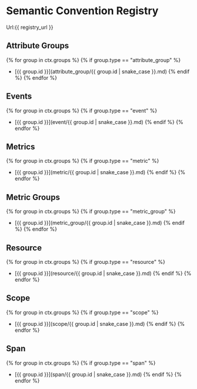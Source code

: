 # Semantic Convention Registry

Url:{{ registry_url }}

## Attribute Groups

{% for group in ctx.groups %}
{% if group.type == "attribute_group" %}
- [{{ group.id }}](attribute_group/{{ group.id | snake_case }}.md)
{% endif %}
{% endfor %}

## Events

{% for group in ctx.groups %}
{% if group.type == "event" %}
- [{{ group.id }}](event/{{ group.id | snake_case }}.md)
{% endif %}
{% endfor %}

## Metrics

{% for group in ctx.groups %}
{% if group.type == "metric" %}
- [{{ group.id }}](metric/{{ group.id | snake_case }}.md)
{% endif %}
{% endfor %}

## Metric Groups
{% for group in ctx.groups %}
{% if group.type == "metric_group" %}
- [{{ group.id }}](metric_group/{{ group.id | snake_case }}.md)
{% endif %}
{% endfor %}

## Resource

{% for group in ctx.groups %}
{% if group.type == "resource" %}
- [{{ group.id }}](resource/{{ group.id | snake_case }}.md)
{% endif %}
{% endfor %}

## Scope
{% for group in ctx.groups %}
{% if group.type == "scope" %}
- [{{ group.id }}](scope/{{ group.id | snake_case }}.md)
{% endif %}
{% endfor %}

## Span

{% for group in ctx.groups %}
{% if group.type == "span" %}
- [{{ group.id }}](span/{{ group.id | snake_case }}.md)
{% endif %}
{% endfor %}
